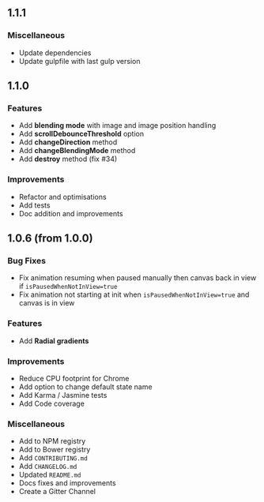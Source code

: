 ## 1.1.1

### Miscellaneous

- Update dependencies
- Update gulpfile with last gulp version


## 1.1.0

### Features

- Add **blending mode** with image and image position handling
- Add **scrollDebounceThreshold** option
- Add **changeDirection** method
- Add **changeBlendingMode** method
- Add **destroy** method (fix #34)

### Improvements

- Refactor and optimisations
- Add tests
- Doc addition and improvements


## 1.0.6 (from 1.0.0)

### Bug Fixes

- Fix animation resuming when paused manually then canvas back in view if `isPausedWhenNotInView=true`
- Fix animation not starting at init when `isPausedWhenNotInView=true` and canvas is in view

### Features

- Add **Radial gradients**

### Improvements

- Reduce CPU footprint for Chrome
- Add option to change default state name
- Add Karma / Jasmine tests
- Add Code coverage

### Miscellaneous

- Add to NPM registry
- Add to Bower registry
- Add `CONTRIBUTING.md`
- Add `CHANGELOG.md`
- Updated `README.md`
- Docs fixes and improvements
- Create a Gitter Channel
